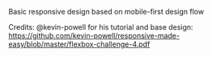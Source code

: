 Basic responsive design based on mobile-first design flow

Credits: @kevin-powell for his tutorial and base design: https://github.com/kevin-powell/responsive-made-easy/blob/master/flexbox-challenge-4.pdf
